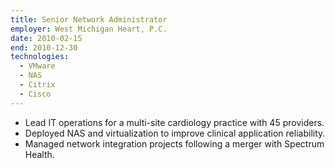 ```yaml
---
title: Senior Network Administrator
employer: West Michigan Heart, P.C.
date: 2010-02-15
end: 2010-12-30
technologies:
  - VMware
  - NAS
  - Citrix
  - Cisco
---
```

- Lead IT operations for a multi-site cardiology practice with 45 providers.
- Deployed NAS and virtualization to improve clinical application reliability.
- Managed network integration projects following a merger with Spectrum Health.
